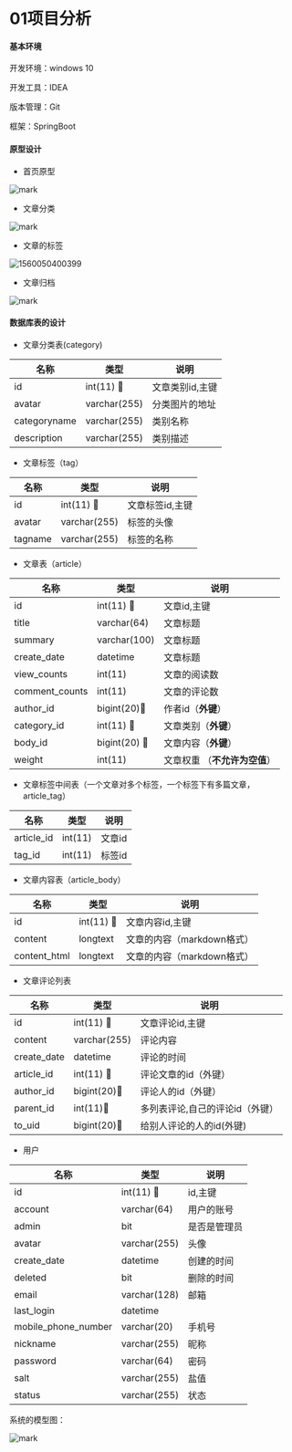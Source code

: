 # 01项目分析



#### 基本环境

开发环境：windows 10 

开发工具：IDEA

版本管理：Git

框架：SpringBoot

#### 原型设计

- 首页原型

![mark](http://man.hhaxmm.cn/blog/20190609/N6mXa5RMooAm.png)

- 文章分类

![mark](http://man.hhaxmm.cn/blog/20190609/wPKSs6XNV4ac.png)

- 文章的标签

![1560050400399](C:\Users\huanghe\AppData\Roaming\Typora\typora-user-images\1560050400399.png)

- 文章归档

![mark](http://man.hhaxmm.cn/blog/20190609/68yyS6hwy6ch.png)



#### 数据库表的设计

- 文章分类表(category)

| 名称         | 类型           | 说明            |
| ------------ | -------------- | --------------- |
| id           | int(11)  :key: | 文章类别id,主键 |
| avatar       | varchar(255)   | 分类图片的地址  |
| categoryname | varchar(255)   | 类别名称        |
| description  | varchar(255)   | 类别描述        |

- 文章标签（tag）

| 名称    | 类型           | 说明            |
| ------- | -------------- | --------------- |
| id      | int(11)  :key: | 文章标签id,主键 |
| avatar  | varchar(255)   | 标签的头像      |
| tagname | varchar(255)   | 标签的名称      |


- 文章表（article）

| 名称           | 类型           | 说明         |
| -------------- | -------------- | ------------ |
| id             | int(11)  :key: | 文章id,主键  |
| title | varchar(64) | 文章标题 |
| summary | varchar(100) | 文章标题 |
| create_date | datetime | 文章标题 |
| view_counts    | int(11)        | 文章的阅读数 |
| comment_counts | int(11)        | 文章的评论数 |
| author_id      | bigint(20):fork_and_knife: | 作者id（**外键**） |
| category_id | int(11)  :fork_and_knife: | 文章类别（**外键**） |
| body_id        | bigint(20) :fork_and_knife: | 文章内容（**外键**） |
| weight | int(11) | 文章权重 （**不允许为空值**） |

- 文章标签中间表（一个文章对多个标签，一个标签下有多篇文章，article_tag）

| 名称       | 类型    | 说明   |
| ---------- | ------- | ------ |
| article_id | int(11) | 文章id |
| tag_id     | int(11) | 标签id |

- 文章内容表（article_body）

| 名称         | 类型           | 说明                       |
| ------------ | -------------- | -------------------------- |
| id           | int(11)  :key: | 文章内容id,主键            |
| content      | longtext       | 文章的内容（markdown格式） |
| content_html | longtext       | 文章的内容（markdown格式） |

- 文章评论列表

| 名称        | 类型                       | 说明                            |
| ----------- | -------------------------- | ------------------------------- |
| id          | int(11)  :key:             | 文章评论id,主键                 |
| content     | varchar(255)               | 评论内容                        |
| create_date | datetime                   | 评论的时间                      |
| article_id  | int(11)  :fork_and_knife:  | 评论文章的id（外键）            |
| author_id   | bigint(20):fork_and_knife: | 评论人的id（外键）              |
| parent_id   | int(11):fork_and_knife:    | 多列表评论,自己的评论id（外键） |
| to_uid      | bigint(20):fork_and_knife: | 给别人评论的人的id(外键)        |

- 用户

| 名称                | 类型           | 说明         |
| ------------------- | -------------- | ------------ |
| id                  | int(11)  :key: | id,主键      |
| account             | varchar(64)    | 用户的账号   |
| admin               | bit            | 是否是管理员 |
| avatar              | varchar(255)   | 头像         |
| create_date         | datetime       | 创建的时间   |
| deleted             | bit            | 删除的时间   |
| email               | varchar(128)   | 邮箱         |
| last_login          | datetime       |              |
| mobile_phone_number | varchar(20)    | 手机号       |
| nickname            | varchar(255)   | 昵称         |
| password            | varchar(64)    | 密码         |
| salt                | varchar(255)   | 盐值         |
| status              | varchar(255)   | 状态         |

系统的模型图：

![mark](http://man.hhaxmm.cn/blog/20190609/DnFqwiPd36Cy.png)

